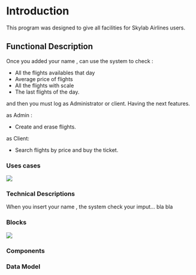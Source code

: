 # Introduction 
 
This program was designed to give all facilities for Skylab Airlines users.
 

## Functional Description
Once you added your name , can use the system to check :
- All the flights availables that day
- Average price of flights
- All the flights with scale
- The last flights of the day.

and then you must log as Administrator or client. Having the next
features.

as Admin : 
- Create and erase flights.

as Client:
- Search flights by price and buy the ticket.


### Uses cases
![](images/UML_usesCases.jpg)

### Technical Descriptions
When you insert your name , the system check your imput... bla bla

### Blocks
![](images/UML_bloke.jpg)

### Components

### Data Model
